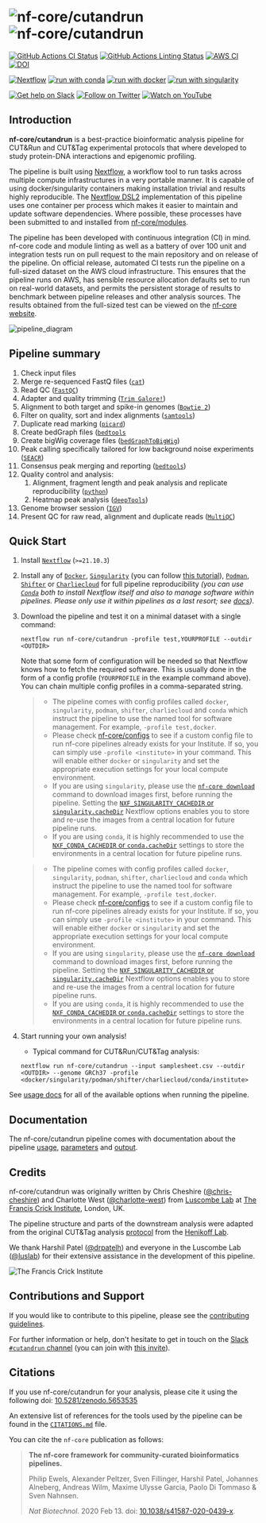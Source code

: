 # ![nf-core/cutandrun](docs/images/nf-core-cutandrun_logo_light.png#gh-light-mode-only) ![nf-core/cutandrun](docs/images/nf-core-cutandrun_logo_dark.png#gh-dark-mode-only)

[![GitHub Actions CI Status](https://github.com/nf-core/cutandrun/workflows/nf-core%20CI/badge.svg)](https://github.com/nf-core/cutandrun/actions?query=workflow%3A%22nf-core+CI%22)
[![GitHub Actions Linting Status](https://github.com/nf-core/cutandrun/workflows/nf-core%20linting/badge.svg)](https://github.com/nf-core/cutandrun/actions?query=workflow%3A%22nf-core+linting%22)
[![AWS CI](https://img.shields.io/badge/CI%20tests-full%20size-FF9900?labelColor=000000&logo=Amazon%20AWS)](https://nf-co.re/cutandrun/results)
[![DOI](http://img.shields.io/badge/DOI-10.5281/zenodo.5653535-1073c8?labelColor=000000)](https://doi.org/10.5281/zenodo.5653535)

[![Nextflow](https://img.shields.io/badge/nextflow%20DSL2-%E2%89%A521.10.3-23aa62.svg?labelColor=000000)](https://www.nextflow.io/)
[![run with conda](http://img.shields.io/badge/run%20with-conda-3EB049?labelColor=000000&logo=anaconda)](https://docs.conda.io/en/latest/)
[![run with docker](https://img.shields.io/badge/run%20with-docker-0db7ed?labelColor=000000&logo=docker)](https://www.docker.com/)
[![run with singularity](https://img.shields.io/badge/run%20with-singularity-1d355c.svg?labelColor=000000)](https://sylabs.io/docs/)

[![Get help on Slack](http://img.shields.io/badge/slack-nf--core%20%23cutandrun-4A154B?labelColor=000000&logo=slack)](https://nfcore.slack.com/channels/cutandrun)
[![Follow on Twitter](http://img.shields.io/badge/twitter-%40nf__core-1DA1F2?labelColor=000000&logo=twitter)](https://twitter.com/nf_core)
[![Watch on YouTube](http://img.shields.io/badge/youtube-nf--core-FF0000?labelColor=000000&logo=youtube)](https://www.youtube.com/c/nf-core)

## Introduction

**nf-core/cutandrun** is a best-practice bioinformatic analysis pipeline for CUT&Run and CUT&Tag experimental protocols that where developed to study protein-DNA interactions and epigenomic profiling.

The pipeline is built using [Nextflow](https://www.nextflow.io), a workflow tool to run tasks across multiple compute infrastructures in a very portable manner. It is capable of using docker/singularity containers making installation trivial and results highly reproducible. The [Nextflow DSL2](https://www.nextflow.io/docs/latest/dsl2.html) implementation of this pipeline uses one container per process which makes it easier to maintain and update software dependencies. Where possible, these processes have been submitted to and installed from [nf-core/modules](https://github.com/nf-core/modules).

The pipeline has been developed with continuous integration (CI) in mind. nf-core code and module linting as well as a battery of over 100 unit and integration tests run on pull request to the main repository and on release of the pipeline. On official release, automated CI tests run the pipeline on a full-sized dataset on the AWS cloud infrastructure. This ensures that the pipeline runs on AWS, has sensible resource allocation defaults set to run on real-world datasets, and permits the persistent storage of results to benchmark between pipeline releases and other analysis sources. The results obtained from the full-sized test can be viewed on the [nf-core website](https://nf-co.re/cutandrun/results).

![pipeline_diagram](docs/images/cutandrun-flow-diagram-v1-0_2.png)

## Pipeline summary

1. Check input files
2. Merge re-sequenced FastQ files ([`cat`](http://www.linfo.org/cat.html))
3. Read QC ([`FastQC`](https://www.bioinformatics.babraham.ac.uk/projects/fastqc/))
4. Adapter and quality trimming ([`Trim Galore!`](https://www.bioinformatics.babraham.ac.uk/projects/trim_galore/))
5. Alignment to both target and spike-in genomes ([`Bowtie 2`](http://bowtie-bio.sourceforge.net/bowtie2/index.shtml))
6. Filter on quality, sort and index alignments ([`samtools`](https://sourceforge.net/projects/samtools/files/samtools/))
7. Duplicate read marking ([`picard`](https://broadinstitute.github.io/picard/))
8. Create bedGraph files ([`bedtools`](https://github.com/arq5x/bedtools2/)
9. Create bigWig coverage files ([`bedGraphToBigWig`](http://hgdownload.soe.ucsc.edu/admin/exe/))
10. Peak calling specifically tailored for low background noise experiments ([`SEACR`](https://github.com/FredHutch/SEACR))
11. Consensus peak merging and reporting ([`bedtools`](https://github.com/arq5x/bedtools2/))
12. Quality control and analysis:
    1. Alignment, fragment length and peak analysis and replicate reproducibility ([`python`](https://www.python.org/))
    2. Heatmap peak analysis ([`deepTools`](https://github.com/deeptools/deepTools/))
13. Genome browser session ([`IGV`](https://software.broadinstitute.org/software/igv/))
14. Present QC for raw read, alignment and duplicate reads ([`MultiQC`](http://multiqc.info/))

## Quick Start

1. Install [`Nextflow`](https://www.nextflow.io/docs/latest/getstarted.html#installation) (`>=21.10.3`)

2. Install any of [`Docker`](https://docs.docker.com/engine/installation/), [`Singularity`](https://www.sylabs.io/guides/3.0/user-guide/) (you can follow [this tutorial](https://singularity-tutorial.github.io/01-installation/)), [`Podman`](https://podman.io/), [`Shifter`](https://nersc.gitlab.io/development/shifter/how-to-use/) or [`Charliecloud`](https://hpc.github.io/charliecloud/) for full pipeline reproducibility _(you can use [`Conda`](https://conda.io/miniconda.html) both to install Nextflow itself and also to manage software within pipelines. Please only use it within pipelines as a last resort; see [docs](https://nf-co.re/usage/configuration#basic-configuration-profiles))_.

3. Download the pipeline and test it on a minimal dataset with a single command:

    ```console
    nextflow run nf-core/cutandrun -profile test,YOURPROFILE --outdir <OUTDIR>
    ```

    Note that some form of configuration will be needed so that Nextflow knows how to fetch the required software. This is usually done in the form of a config profile (`YOURPROFILE` in the example command above). You can chain multiple config profiles in a comma-separated string.

    > * The pipeline comes with config profiles called `docker`, `singularity`, `podman`, `shifter`, `charliecloud` and `conda` which instruct the pipeline to use the named tool for software management. For example, `-profile test,docker`.
    > * Please check [nf-core/configs](https://github.com/nf-core/configs#documentation) to see if a custom config file to run nf-core pipelines already exists for your Institute. If so, you can simply use `-profile <institute>` in your command. This will enable either `docker` or `singularity` and set the appropriate execution settings for your local compute environment.
    > * If you are using `singularity`, please use the [`nf-core download`](https://nf-co.re/tools/#downloading-pipelines-for-offline-use) command to download images first, before running the pipeline. Setting the [`NXF_SINGULARITY_CACHEDIR` or `singularity.cacheDir`](https://www.nextflow.io/docs/latest/singularity.html?#singularity-docker-hub) Nextflow options enables you to store and re-use the images from a central location for future pipeline runs.
    > * If you are using `conda`, it is highly recommended to use the [`NXF_CONDA_CACHEDIR` or `conda.cacheDir`](https://www.nextflow.io/docs/latest/conda.html) settings to store the environments in a central location for future pipeline runs.

   > - The pipeline comes with config profiles called `docker`, `singularity`, `podman`, `shifter`, `charliecloud` and `conda` which instruct the pipeline to use the named tool for software management. For example, `-profile test,docker`.
   > - Please check [nf-core/configs](https://github.com/nf-core/configs#documentation) to see if a custom config file to run nf-core pipelines already exists for your Institute. If so, you can simply use `-profile <institute>` in your command. This will enable either `docker` or `singularity` and set the appropriate execution settings for your local compute environment.
   > - If you are using `singularity`, please use the [`nf-core download`](https://nf-co.re/tools/#downloading-pipelines-for-offline-use) command to download images first, before running the pipeline. Setting the [`NXF_SINGULARITY_CACHEDIR` or `singularity.cacheDir`](https://www.nextflow.io/docs/latest/singularity.html?#singularity-docker-hub) Nextflow options enables you to store and re-use the images from a central location for future pipeline runs.
   > - If you are using `conda`, it is highly recommended to use the [`NXF_CONDA_CACHEDIR` or `conda.cacheDir`](https://www.nextflow.io/docs/latest/conda.html) settings to store the environments in a central location for future pipeline runs.

4. Start running your own analysis!

    * Typical command for CUT&Run/CUT&Tag analysis:

    ```console
    nextflow run nf-core/cutandrun --input samplesheet.csv --outdir <OUTDIR> --genome GRCh37 -profile <docker/singularity/podman/shifter/charliecloud/conda/institute>
    ```

See [usage docs](https://nf-co.re/cutandrun/usage) for all of the available options when running the pipeline.

## Documentation

The nf-core/cutandrun pipeline comes with documentation about the pipeline [usage](https://nf-co.re/cutandrun/usage), [parameters](https://nf-co.re/cutandrun/parameters) and [output](https://nf-co.re/cutandrun/output).

## Credits

nf-core/cutandrun was originally written by Chris Cheshire ([@chris-cheshire](https://github.com/chris-cheshire)) and Charlotte West ([@charlotte-west](https://github.com/charlotte-west)) from [Luscombe Lab](https://www.crick.ac.uk/research/labs/nicholas-luscombe) at [The Francis Crick Institute](https://www.crick.ac.uk/), London, UK.

The pipeline structure and parts of the downstream analysis were adapted from the original CUT&Tag analysis [protocol](https://yezhengstat.github.io/CUTTag_tutorial/) from the [Henikoff Lab](https://research.fredhutch.org/henikoff/en.html).

We thank Harshil Patel ([@drpatelh](https://github.com/drpatelh)) and everyone in the Luscombe Lab ([@luslab](https://github.com/luslab)) for their extensive assistance in the development of this pipeline.

![[The Francis Crick Institute](https://www.crick.ac.uk/)](docs/images/crick_logo.png)

## Contributions and Support

If you would like to contribute to this pipeline, please see the [contributing guidelines](.github/CONTRIBUTING.md).

For further information or help, don't hesitate to get in touch on the [Slack `#cutandrun` channel](https://nfcore.slack.com/channels/cutandrun) (you can join with [this invite](https://nf-co.re/join/slack)).

## Citations

If you use nf-core/cutandrun for your analysis, please cite it using the following doi: [10.5281/zenodo.5653535](https://doi.org/10.5281/zenodo.5653535)

An extensive list of references for the tools used by the pipeline can be found in the [`CITATIONS.md`](CITATIONS.md) file.

You can cite the `nf-core` publication as follows:

> **The nf-core framework for community-curated bioinformatics pipelines.**
>
> Philip Ewels, Alexander Peltzer, Sven Fillinger, Harshil Patel, Johannes Alneberg, Andreas Wilm, Maxime Ulysse Garcia, Paolo Di Tommaso & Sven Nahnsen.
>
> _Nat Biotechnol._ 2020 Feb 13. doi: [10.1038/s41587-020-0439-x](https://dx.doi.org/10.1038/s41587-020-0439-x).
